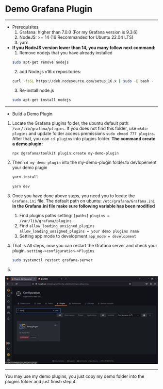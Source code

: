 # Demo Grafana Plugin

---
* Prerequisites
    1. Grafana: higher than 7.0.0 (For my Grafana version is 9.3.6)
    2. NodeJS:  >= 14 (16 Recommanded for Ubuntu 22.04 LTS)
    3. yarn 
* **If you NodeJS version lower than 14, you many follow next command:**
    1. Remove nodejs that you have already installed
    ```bash
    sudo apt-get remove nodejs
    ```
    2. add Node.js v16.x repositories:
    ```bash
    curl -fsSL https://deb.nodesource.com/setup_16.x | sudo -E bash -
    ```
    3. Re-install node.js
     ```bash
    sudo apt-get install nodejs
    ```
---

* Build a Demo Plugin
1. Locate the Grafana plugins folder, the ubuntu default path: `/var/lib/grafana/plugins`. If you does not find this folder, use `mkdir plugins` and update folder access premissions `sudo chmod 777 plugins`. After that, you can `cd plugins` into plugins folder.
    **The command create a demo plugin:**
    ```bash
    npx @grafana/toolkit plugin:create my-demo-plugin
    ```

2. Then `cd my-demo-plugin` into the my-demo-plugin folder.to devlopement your demo plugin
    ```bash
    yarn install
    ```
    ```bash
    yarn dev
    ```
3. Once you have done above steps, you need you to locate the `Grafana.ini` file. The default path on ubuntu: `/etc/grafana/Grafana.ini`
    **In the Grafana.ini file make sure following variable has been modified**
    1. Find plugins paths setting:
    `[paths]`
    `plugins = /var/lib/grafana/plugins`
    2. Find `allow_loading_unsigned_plugins`
    `allow_loading_unsigned_plugins = your demo plugins name`
    3. Setting app mode to development
    `app_mode = development`
4. That is All steps, now you can restart the Grafana server and check your plugin. `setting->configuration->Plugins`
    ```bash
    sudo systemctl restart grafana-server
    ```

5. 
![images](https://github.com/EJaro00/CapSP3-JaegerGrafana-Plugin/blob/main/Demo%20Plugin/IMG/1.png)

---
You may use my demo plugins, you just copy my demo folder into the plugins folder and just finish step 4. 


